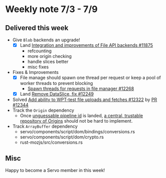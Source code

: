 # Weekly note 7/3 - 7/9

## Delivered this week

- Give `Blob` backends an upgrade!
    - [x] Land [Integration and improvements of File API backends #11875](https://github.com/servo/servo/pull/11875)
        - refcounting
        - more origin checking
        - handle slices better
        - misc fixes
- Fixes & Improvements
    - [x] File manage should spawn one thread per request or keep a pool of worker threads to prevent blocking
        - [Spawn threads for requests in file manager #12268](https://github.com/servo/servo/pull/12268)
    - [x] Land [Remove DataSlice, fix #12249](https://github.com/servo/servo/pull/12258)
- Solved [Add ability to WPT-test file uploads and fetches #12322](https://github.com/servo/servo/issues/12322) by [PR #12344](https://github.com/servo/servo/pull/12344)
- Track the `Origin` dependency
    - Once [unguessable pipeline id](https://github.com/servo/servo/pull/10808) is landed, [a central, trustable repository of Origins](https://github.com/servo/servo/issues/11722) should not be hard to implement.
- Track `ArrayBuffer` dependency
    - servo/components/script/dom/bindings/conversions.rs
    - servo/components/script/dom/crypto.rs
    - rust-mozjs/src/conversions.rs

## Misc
Happy to become a Servo member in this week!

